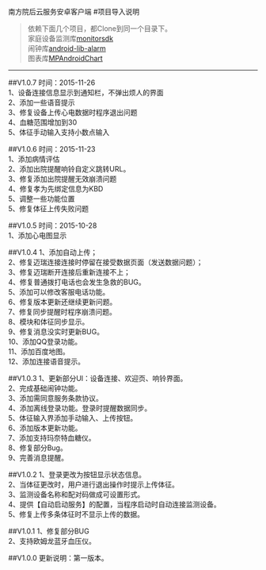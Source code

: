 南方院后云服务安卓客户端
#项目导入说明

>依赖下面几个项目，都Clone到同一个目录下。<br>
>家庭设备监测库[monitorsdk](https://github.com/raee/monitorsdk)<br>
>闹钟库[android-lib-alarm](https://github.com/raee/android-lib-alarm)<br>
>图表库[MPAndroidChart](https://github.com/PhilJay/MPAndroidChart)
---

##V1.0.7
时间：2015-11-26 <br>
1、设备连接信息显示到通知栏，不弹出烦人的界面<br>
2、添加一些语音提示<br>
3、修复设备上传心电数据时程序退出问题<br>
4、血糖范围增加到30<br>
5、体征手动输入支持小数点输入<br>

##V1.0.6
时间：2015-11-23 <br>
1、添加病情评估<br>
2、添加出院提醒响铃自定义跳转URL。<br>
3、修复添加出院提醒无效崩溃问题<br>
4、修复孝为先绑定信息为KBD<br>
5、调整一些功能位置<br>
5、修复体征上传失败问题<br>

##V1.0.5
时间：2015-10-28 <br>
1、添加心电图显示<br>

##V1.0.4
1、添加自动上传；<br>
2、修复迈瑞连接连接时停留在接受数据页面（发送数据问题）；<br>
3、修复迈瑞断开连接后重新连接不上；<br>
4、修复普通拨打电话也会发生急救的BUG。<br>
5、添加可以修改客服电话功能。<br>
6、修复版本更新还继续更新问题。<br>
7、修复同步提醒时程序崩溃问题。<br>
8、模块和体征同步显示。<br>
9、修复消息没实时更新BUG。<br>
10、添加QQ登录功能。<br>
11、添加百度地图。<br>
12、添加连接语音提示。<br>

##V1.0.3
1、更新部分UI：设备连接、欢迎页、响铃界面。<br>
2、完成基础闹钟功能。<br>
3、添加需同意服务条款协议。<br>
4、添加离线登录功能。登录时提醒数据同步。<br>
5、体征输入界添加手动输入、上传按钮。<br>
6、添加版本更新功能。<br>
7、添加支持玛奈特血糖仪。<br>
8、修复部分Bug。<br>
9、完善消息提醒。<br>


##V1.0.2
1、登录更改为按钮显示状态信息。<br>
2、当体征更改时，用户进行退出操作时提示上传体征。<br>
3、监测设备名称和配对码做成可设置形式。<br>
4、提供【自动启动服务】的配置，当程序启动时自动连接监测设备。<br>
5、修复上传多条体征时不显示上传的数据。<br>


##V1.0.1
1、修复部分BUG<br>
2、支持欧姆龙蓝牙血压仪。<br>


##V1.0.0
更新说明：第一版本。<br>
